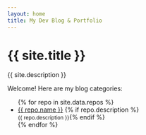 ```yaml
---
layout: home
title: My Dev Blog & Portfolio
---
```


<div class="hero-section">
  <h1 class="hero-title">{{ site.title }}</h1>
  <p class="hero-subtitle">{{ site.description }}</p>
</div>

Welcome! Here are my blog categories:

<ul>
  {% for repo in site.data.repos %}
    <li>
      <a href="{{ repo.html_url }}" target="_blank">{{ repo.name }}</a>
      {% if repo.description %}<br><small>{{ repo.description }}</small>{% endif %}
    </li>
  {% endfor %}
</ul>
